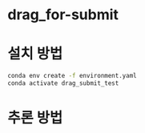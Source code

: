 # drag_for-submit
# 설치 방법
```bash
conda env create -f environment.yaml
conda activate drag_submit_test
```
# 추론 방법

